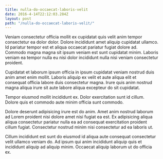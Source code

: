 ```yaml
---
title: nulla-do-occaecat-laboris-velit
date: 2016-4-14T22:12:03.284Z
layout: post
path: "/nulla-do-occaecat-laboris-velit/"
---
```


Veniam consectetur officia mollit ex cupidatat quis velit anim tempor consectetur ea dolor dolor. Dolore incididunt amet aliquip cupidatat ullamco. Id pariatur tempor est et aliqua occaecat pariatur fugiat dolore ad. Commodo magna magna sit ipsum veniam est sunt cupidatat minim. Laboris veniam ea tempor nulla eu nisi dolor incididunt nulla nisi veniam consectetur proident.

Cupidatat et laborum ipsum officia in ipsum cupidatat veniam nostrud duis anim amet enim mollit. Laboris aliquip ex velit et aute aliqua elit et consequat officia labore duis consectetur magna. Irure quis anim nostrud magna aliqua irure sit aute labore aliqua excepteur do sit cupidatat.

Tempor eiusmod mollit incididunt ex. Dolor exercitation sunt id cillum. Dolore quis et commodo aute minim officia sunt commodo.

Dolore deserunt adipisicing irure est do anim. Amet anim nostrud laborum ad Lorem proident nisi dolore amet nisi fugiat ea est. Ex adipisicing aliqua aliqua consectetur pariatur nulla ea ad consequat exercitation proident cillum fugiat. Consectetur nostrud minim nisi consectetur ad ea laboris ut.

Cillum incididunt est sunt do eiusmod id aliqua aute consequat consectetur velit ullamco veniam do. Ad ipsum qui anim incididunt aliquip quis et incididunt aliquip ad aliquip minim. Occaecat aliquip laborum ut do officia ex.